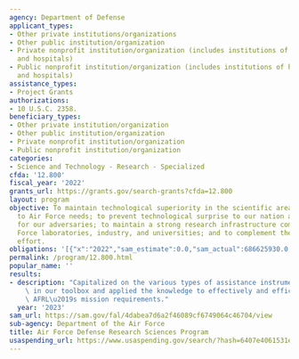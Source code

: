 ```yaml
---
agency: Department of Defense
applicant_types:
- Other private institutions/organizations
- Other public institution/organization
- Private nonprofit institution/organization (includes institutions of higher education
  and hospitals)
- Public nonprofit institution/organization (includes institutions of higher education
  and hospitals)
assistance_types:
- Project Grants
authorizations:
- 10 U.S.C. 2358.
beneficiary_types:
- Other private institution/organization
- Other public institution/organization
- Private nonprofit institution/organization
- Public nonprofit institution/organization
categories:
- Science and Technology - Research - Specialized
cfda: '12.800'
fiscal_year: '2022'
grants_url: https://grants.gov/search-grants?cfda=12.800
layout: program
objective: To maintain technological superiority in the scientific areas relevant
  to Air Force needs; to prevent technological surprise to our nation and create it
  for our adversaries; to maintain a strong research infrastructure composed of Air
  Force laboratories, industry, and universities; and to complement the national research
  effort.
obligations: '[{"x":"2022","sam_estimate":0.0,"sam_actual":686625930.0,"usa_spending_actual":692989620.03},{"x":"2023","sam_estimate":1076124338.0,"sam_actual":0.0,"usa_spending_actual":1135543244.64},{"x":"2024","sam_estimate":1100000000.0,"sam_actual":0.0,"usa_spending_actual":0.0}]'
permalink: /program/12.800.html
popular_name: ''
results:
- description: "Capitalized on the various types of assistance instruments available\
    \ in our toolbox and applied the knowledge to effectively and efficiently meet\
    \ AFRL\u2019s mission requirements."
  year: '2023'
sam_url: https://sam.gov/fal/4dabea7d6a2f46089cf6749064c46704/view
sub-agency: Department of the Air Force
title: Air Force Defense Research Sciences Program
usaspending_url: https://www.usaspending.gov/search/?hash=6407e4061531e6d1d22afc3d13d20d12
---
```

